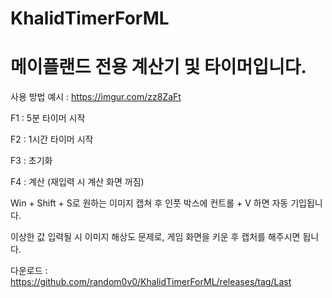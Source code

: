 # KhalidTimerForML

# 메이플랜드 전용 계산기 및 타이머입니다.

사용 방법 예시 : https://imgur.com/zz8ZaFt

F1 : 5분 타이머 시작


F2 : 1시간 타이머 시작


F3 : 초기화


F4 : 계산 (재입력 시 계산 화면 꺼짐)


Win + Shift + S로 원하는 이미지 캡쳐 후 인풋 박스에 컨트롤 + V 하면 자동 기입됩니다.


이상한 값 입력될 시 이미지 해상도 문제로, 게임 화면을 키운 후 캡처를 해주시면 됩니다.


다운로드 : https://github.com/random0v0/KhalidTimerForML/releases/tag/Last
